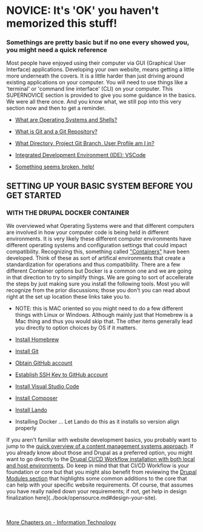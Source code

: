 # NOVICE: It's 'OK' you haven't memorized this stuff!

### Somethings are pretty basic but if no one every showed you, you might need a quick reference
Most people have enjoyed using their computer via GUI (Graphical User Interface) applications.  Developing your own website, means getting a little  more underneath the covers. It is a little harder than just driving around existing applications on your computer.  You will need to use things like a 'terminal' or 'command line interface' (CLI) on your computer.  This SUPERNOVICE section is provided to give you some guidance in the basics.  We were all there once.  And you know what, we still pop into this very section now and then to get a reminder. 

- [What are Operating Systems and Shells?](operating&shells.md)

- [What is Git and a Git Repository?](gitbasics.md)

- [What Directory, Project Git Branch, User Profile am I in?](WhereAmI.md)

- [Integrated Development Environment (IDE): VSCode](ide.md)

- [Something seems broken, help!](diagnostics.md)

## SETTING UP YOUR BASIC SYSTEM BEFORE YOU GET STARTED
### WITH THE DRUPAL DOCKER CONTAINER 

We overviewed what Operating Systems were and that different computers are involved in how your computer code is being held in different environments.  It is very likely these different computer environments have different operating systems and configuration settings that could impact compatibility.  Recognizing this, something called ["Containers"](https://www.docker.com/resources/what-container/) have been developed.  Think of these as sort of artifical environments that create a standardization for operations and thus compatibility.  There are a few different Container options but Docker is a common one and we are going in that direction to try to simplify things. We are going to sort of accellerate the steps by just making sure you install the following tools.  Most you will recognize from the prior discussions; those you don't you can read about right at the set up location these links take you to.

* NOTE: this is MAC oriented so you might need to do a few different things with Linux or Windows. Although mainly just that Homebrew is a Mac thing and thus you would skip that. The other items generally lead you directly to option choices by OS if it matters. 

* [Install Homebrew](https://brew.sh/)
* [Install Git](https://git-scm.com/book/en/v2/Getting-Started-Installing-Git)
* [Obtain GitHub account](https://docs.github.com/en/get-started/signing-up-for-github/signing-up-for-a-new-github-account)
* [Establish SSH Key to GitHub account](https://docs.github.com/en/authentication/connecting-to-github-with-ssh/about-ssh)
* [Install Visual Studio Code](https://code.visualstudio.com/download)
* [Install Composer](https://www.drupal.org/docs/develop/using-composer)
* [Install Lando](https://docs.lando.dev/getting-started/installation.html)
* Installing Docker ... Let Lando do this as it installs so version align properly

If you aren't familiar with website development basics, you probably want to jump to the [quick overview of a content management systems approach](book/infotechoverview.md#content-management-systems).  If you already know about those and Drupal as a preferred option, you might want to go directly to the [Drupal CI/CD Workflow installation with both local and host environments](book/drupalcicd.md).  Do keep in mind that that CI/CD Workflow is your foundation or core but that you might also benefit from reviewing the [Drupal Modules section](/chapters.md#drupal-modules) that highlights some common additions to the core that can help with your specific website requirements. Of course, that assumes you have really nailed down your requirements; if not, get help in design finalization here](../book/opensource.md#design-your-site).
<br>
<br>
<br>

[More Chapters on - Information Technology](../chapters.md#information-technology)
